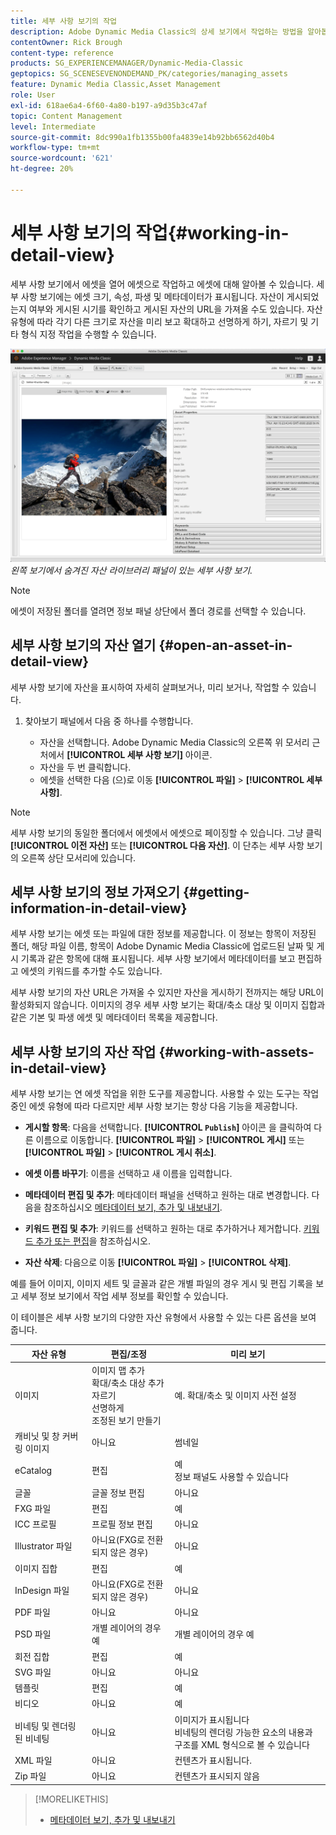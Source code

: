 ```yaml
---
title: 세부 사항 보기의 작업
description: Adobe Dynamic Media Classic의 상세 보기에서 작업하는 방법을 알아봅니다.
contentOwner: Rick Brough
content-type: reference
products: SG_EXPERIENCEMANAGER/Dynamic-Media-Classic
geptopics: SG_SCENESEVENONDEMAND_PK/categories/managing_assets
feature: Dynamic Media Classic,Asset Management
role: User
exl-id: 618ae6a4-6f60-4a80-b197-a9d35b3c47af
topic: Content Management
level: Intermediate
source-git-commit: 8dc990a1fb1355b00fa4839e14b92bb6562d40b4
workflow-type: tm+mt
source-wordcount: '621'
ht-degree: 20%

---
```


# 세부 사항 보기의 작업{#working-in-detail-view}

세부 사항 보기에서 에셋을 열어 에셋으로 작업하고 에셋에 대해 알아볼 수 있습니다. 세부 사항 보기에는 에셋 크기, 속성, 파생 및 메타데이터가 표시됩니다. 자산이 게시되었는지 여부와 게시된 시기를 확인하고 게시된 자산의 URL을 가져올 수도 있습니다. 자산 유형에 따라 각기 다른 크기로 자산을 미리 보고 확대하고 선명하게 하기, 자르기 및 기타 형식 지정 작업을 수행할 수 있습니다.

<!-- 

Comment Type: remark
Last Modified By: Rick Brough (rbrough@adobe.com)
Last Modified Date: 2018-06-14T13:52:46.623-0400

<p>as_detail_view_popup.png found in Downloads on local in folder "scene7-images"</p>

 -->

![세부 사항 보기](/help/using/assets/image_0.img.png)
*왼쪽 보기에서 숨겨진 자산 라이브러리 패널이 있는 세부 사항 보기.*

>[!NOTE]
>
>에셋이 저장된 폴더를 열려면 정보 패널 상단에서 폴더 경로를 선택할 수 있습니다.

## 세부 사항 보기의 자산 열기 {#open-an-asset-in-detail-view}

세부 사항 보기에 자산을 표시하여 자세히 살펴보거나, 미리 보거나, 작업할 수 있습니다.

1. 찾아보기 패널에서 다음 중 하나를 수행합니다.

   * 자산을 선택합니다. Adobe Dynamic Media Classic의 오른쪽 위 모서리 근처에서 **[!UICONTROL 세부 사항 보기]** 아이콘.
   * 자산을 두 번 클릭합니다.
   * 에셋을 선택한 다음 (으)로 이동 **[!UICONTROL 파일]** > **[!UICONTROL 세부 사항]**.

>[!NOTE]
>
>세부 사항 보기의 동일한 폴더에서 에셋에서 에셋으로 페이징할 수 있습니다. 그냥 클릭 **[!UICONTROL 이전 자산]** 또는 **[!UICONTROL 다음 자산]**. 이 단추는 세부 사항 보기의 오른쪽 상단 모서리에 있습니다.

## 세부 사항 보기의 정보 가져오기 {#getting-information-in-detail-view}

세부 사항 보기는 에셋 또는 파일에 대한 정보를 제공합니다. 이 정보는 항목이 저장된 폴더, 해당 파일 이름, 항목이 Adobe Dynamic Media Classic에 업로드된 날짜 및 게시 기록과 같은 항목에 대해 표시됩니다. 세부 사항 보기에서 메타데이터를 보고 편집하고 에셋의 키워드를 추가할 수도 있습니다.

세부 사항 보기의 자산 URL은 가져올 수 있지만 자산을 게시하기 전까지는 해당 URL이 활성화되지 않습니다. 이미지의 경우 세부 사항 보기는 확대/축소 대상 및 이미지 집합과 같은 기본 및 파생 에셋 및 메타데이터 목록을 제공합니다.

## 세부 사항 보기의 자산 작업 {#working-with-assets-in-detail-view}

세부 사항 보기는 연 에셋 작업을 위한 도구를 제공합니다. 사용할 수 있는 도구는 작업 중인 에셋 유형에 따라 다르지만 세부 사항 보기는 항상 다음 기능을 제공합니다.

* **게시할 항목**: 다음을 선택합니다. **[!UICONTROL `Publish`]** 아이콘 을 클릭하여 다른 이름으로 이동합니다. **[!UICONTROL 파일]** > **[!UICONTROL 게시]** 또는 **[!UICONTROL 파일]** > **[!UICONTROL 게시 취소]**.

* **에셋 이름 바꾸기**: 이름을 선택하고 새 이름을 입력합니다.

* **메타데이터 편집 및 추가**: 메타데이터 패널을 선택하고 원하는 대로 변경합니다. 다음을 참조하십시오 [메타데이터 보기, 추가 및 내보내기](/help/using/viewing-adding-exporting-metadata.md).

* **키워드 편집 및 추가**: 키워드를 선택하고 원하는 대로 추가하거나 제거합니다. [키워드 추가 또는 편집](/help/using/viewing-adding-exporting-metadata.md)을 참조하십시오.

* **자산 삭제**: 다음으로 이동 **[!UICONTROL 파일]** > **[!UICONTROL 삭제]**.

예를 들어 이미지, 이미지 세트 및 글꼴과 같은 개별 파일의 경우 게시 및 편집 기록을 보고 세부 정보 보기에서 작업 세부 정보를 확인할 수 있습니다.

이 테이블은 세부 사항 보기의 다양한 자산 유형에서 사용할 수 있는 다른 옵션을 보여 줍니다.

| 자산 유형 | 편집/조정 | 미리 보기 |
| --- | --- | --- |
| 이미지 | 이미지 맵 추가<br>확대/축소 대상 추가<br>자르기<br>선명하게<br>조정된 보기 만들기 | 예. 확대/축소 및 이미지 사전 설정 |
| 캐비닛 및 창 커버링 이미지 | 아니요 | 썸네일 |
| eCatalog | 편집 | 예<br>정보 패널도 사용할 수 있습니다 |
| 글꼴 | 글꼴 정보 편집 | 아니요 |
| FXG 파일 | 편집 | 예 |
| ICC 프로필 | 프로필 정보 편집 | 아니요 |
| Illustrator 파일 | 아니요(FXG로 전환되지 않은 경우) | 아니요 |
| 이미지 집합 | 편집 | 예 |
| InDesign 파일 | 아니요(FXG로 전환되지 않은 경우) | 아니요 |
| PDF 파일 | 아니요 | 아니요 |
| PSD 파일 | 개별 레이어의 경우 예 | 개별 레이어의 경우 예 |
| 회전 집합 | 편집 | 예 |
| SVG 파일 | 아니요 | 아니요 |
| 템플릿 | 편집 | 예 |
| 비디오 | 아니요 | 예 |
| 비네팅 및 렌더링된 비네팅 | 아니요 | 이미지가 표시됩니다<br>비네팅의 렌더링 가능한 요소의 내용과 구조를 XML 형식으로 볼 수 있습니다 |
| XML 파일 | 아니요 | 컨텐츠가 표시됩니다. |
| Zip 파일 | 아니요 | 컨텐츠가 표시되지 않음 |

>[!MORELIKETHIS]
>
>* [메타데이터 보기, 추가 및 내보내기](viewing-adding-exporting-metadata.md#viewing_adding_and_exporting_metadata)
